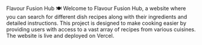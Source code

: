 Flavour Fusion Hub 🍽️
Welcome to Flavour Fusion Hub, a website where you can search for different dish recipes along with their ingredients and detailed instructions. This project is designed to make cooking easier by providing users with access to a vast array of recipes from various cuisines. The website is live and deployed on Vercel.
